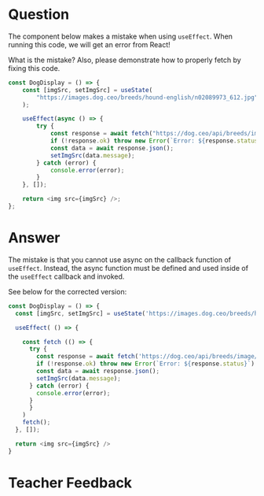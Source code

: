 # Question

The component below makes a mistake when using `useEffect`. When running this code, we will get an error from React!

What is the mistake? Also, please demonstrate how to properly fetch by fixing this code.

```js
const DogDisplay = () => {
	const [imgSrc, setImgSrc] = useState(
		"https://images.dog.ceo/breeds/hound-english/n02089973_612.jpg"
	);

	useEffect(async () => {
		try {
			const response = await fetch("https://dog.ceo/api/breeds/image/random");
			if (!response.ok) throw new Error(`Error: ${response.status}`);
			const data = await response.json();
			setImgSrc(data.message);
		} catch (error) {
			console.error(error);
		}
	}, []);

	return <img src={imgSrc} />;
};
```

# Answer

The mistake is that you cannot use async on the callback function of `useEffect`. Instead, the async function must be defined and used inside of the `useEffect` callback and invoked.

See below for the corrected version:

```js
const DogDisplay = () => {
  const [imgSrc, setImgSrc] = useState('https://images.dog.ceo/breeds/hound-english/n02089973_612.jpg');

  useEffect( () => {

    const fetch (() => {
      try {
        const response = await fetch('https://dog.ceo/api/breeds/image/random');
        if (!response.ok) throw new Error(`Error: ${response.status}`)
        const data = await response.json();
        setImgSrc(data.message);
      } catch (error) {
        console.error(error);
      }
      }
    )
    fetch();
  }, []);

  return <img src={imgSrc} />
}
```

# Teacher Feedback
